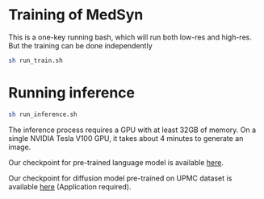 # Training of MedSyn
This is a one-key running bash, which will run both low-res and high-res. But the training can be done independently
```bash
sh run_train.sh
```

# Running inference

```bash
sh run_inference.sh
```

The inference process requires a GPU with at least 32GB of memory. On a single NVIDIA Tesla V100 GPU, it takes about 4 minutes to generate an image.

Our checkpoint for pre-trained language model is available [here](https://www.dropbox.com/scl/fi/d6tg6si72nnjfa87vawsl/pretrained_lm.gz?rlkey=fcnyrmy1i3xi9frzjchc68kh3&st=gq6xofnh&dl=0).

Our checkpoint for diffusion model pre-trained on UPMC dataset is available [here](https://drive.google.com/file/d/1AAlEN_dB7C0aVMJ81mKBlYnSqMVOk-tl/) (Application required).
